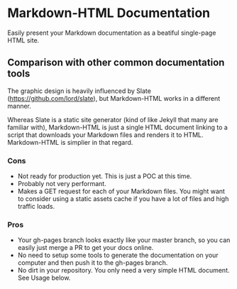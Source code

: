# Markdown-HTML Documentation

Easily present your Markdown documentation as a beatiful single-page HTML site. 


## Comparison with other common documentation tools

The graphic design is heavily influenced by Slate (https://github.com/lord/slate), but Markdown-HTML works in a different manner.

Whereas Slate is a static site generator (kind of like Jekyll that many are familiar with), Markdown-HTML is just a single HTML document linking to a script that downloads your Markdown files and renders it to HTML.
Markdown-HTML is simplier in that regard. 


### Cons
- Not ready for production yet. This is just a POC at this time.
- Probably not very performant.
- Makes a GET request for each of your Markdown files. You might want to consider using a static assets cache if you have a lot of files and high traffic loads.


### Pros
- Your gh-pages branch looks exactly like your master branch, so you can easily just merge a PR to get your docs online.
- No need to setup some tools to generate the documentation on your computer and then push it to the gh-pages branch.
- No dirt in your repository. You only need a very simple HTML document. See Usage below.
